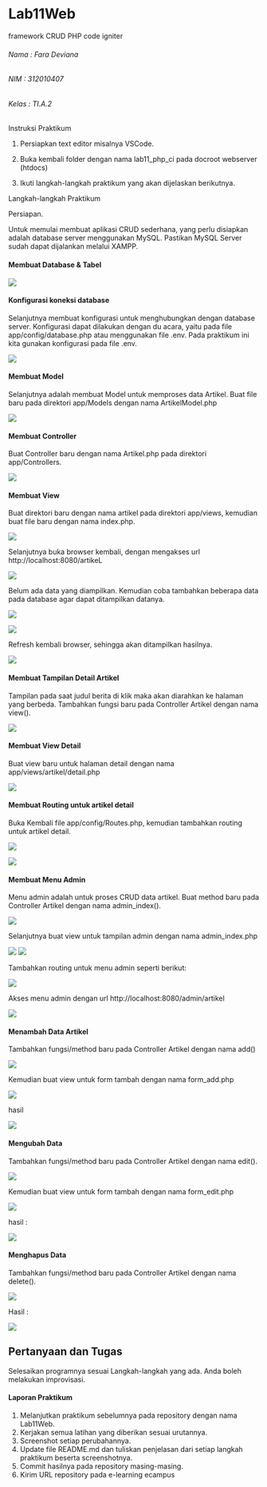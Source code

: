 # Lab11Web 
framework CRUD PHP code igniter

###### Nama : Fara Deviana
###### NIM : 312010407
###### Kelas : TI.A.2

Instruksi Praktikum

1. Persiapkan text editor misalnya VSCode.

2. Buka kembali folder dengan nama lab11_php_ci pada docroot webserver (htdocs)

3. Ikuti langkah-langkah praktikum yang akan dijelaskan berikutnya.

Langkah-langkah Praktikum

Persiapan.

Untuk memulai membuat aplikasi CRUD sederhana, yang perlu disiapkan adalah 
database server menggunakan MySQL. Pastikan MySQL Server sudah dapat dijalankan 
melalui XAMPP.

#### Membuat Database & Tabel

![](img/1%20satu.jpg)



#### Konfigurasi koneksi database
Selanjutnya membuat konfigurasi untuk menghubungkan dengan database server. 
Konfigurasi dapat dilakukan dengan du acara, yaitu pada file app/config/database.php
atau menggunakan file .env. Pada praktikum ini kita gunakan konfigurasi pada file .env.

![](img/2%20dua.jpg)

#### Membuat Model
Selanjutnya adalah membuat Model untuk memproses data Artikel. Buat file baru pada 
direktori app/Models dengan nama ArtikelModel.php

![](img/3a%20view.jpg)



#### Membuat Controller
Buat Controller baru dengan nama Artikel.php pada direktori app/Controllers. 

![](img/3b%20controller.jpg)


#### Membuat View
Buat direktori baru dengan nama artikel pada direktori app/views, kemudian buat file 
baru dengan nama index.php. 

![](img/3c%20view.jpg)

Selanjutnya buka browser kembali, dengan mengakses url http://localhost:8080/artikeL

![](img/4%20empat.jpg)

Belum ada data yang diampilkan. Kemudian coba tambahkan beberapa data pada 
database agar dapat ditampilkan datanya.

![](img/5%20lima.jpg)

![](img/6%20enam.jpg)

Refresh kembali browser, sehingga akan ditampilkan hasilnya.


![](img/7%20right.jpg)


#### Membuat Tampilan Detail Artikel
Tampilan pada saat judul berita di klik maka akan diarahkan ke halaman yang berbeda. 
Tambahkan fungsi baru pada Controller Artikel dengan nama view().

![](img/8a%20detailcontroller.jpg)


#### Membuat View Detail
Buat view baru untuk halaman detail dengan nama app/views/artikel/detail.php

![](img/8b%20detailview.jpg)


#### Membuat Routing untuk artikel detail
Buka Kembali file app/config/Routes.php, kemudian tambahkan routing untuk artikel 
detail.

![](img/8c%20detailroutes.jpg)

![](img/8d%20delapan.jpg)

#### Membuat Menu Admin
Menu admin adalah untuk proses CRUD data artikel. Buat method baru pada 
Controller Artikel dengan nama admin_index(). 

![](img/9%20controlleradmin.jpg)


Selanjutnya buat view untuk tampilan admin dengan nama admin_index.php

![](img/9%20view.jpg)
![](img/9%20view2.jpg)

Tambahkan routing untuk menu admin seperti berikut:

![](img/9%20routes.jpg)


Akses menu admin dengan url http://localhost:8080/admin/artikel

![](img/admin%20css.jpg)


#### Menambah Data Artikel
Tambahkan fungsi/method baru pada Controller Artikel dengan nama add()

![](img/10%20controller.jpg)


Kemudian buat view untuk form tambah dengan nama form_add.php

![](img/10%20view.jpg)

hasil 

![](img/10%20xadminadd.jpg)

#### Mengubah Data
Tambahkan fungsi/method baru pada Controller Artikel dengan nama edit(). 

![](img/11%20edit1controller.jpg)


Kemudian buat view untuk form tambah dengan nama form_edit.php

![](img/11%20edit2view.jpg)

hasil : 

![](img/11%20edit3.jpg)


#### Menghapus Data
Tambahkan fungsi/method baru pada Controller Artikel dengan nama delete().

![](img/12%20hapus.jpg)

Hasil :

![](img/12%20hapus1.jpg)

## Pertanyaan dan Tugas

Selesaikan programnya sesuai Langkah-langkah yang ada. Anda boleh melakukan 
improvisasi.

#### Laporan Praktikum

1. Melanjutkan praktikum sebelumnya pada repository dengan nama Lab11Web.
2. Kerjakan semua latihan yang diberikan sesuai urutannya.
3. Screenshot setiap perubahannya.
4. Update file README.md dan tuliskan penjelasan dari setiap langkah praktikum 
beserta screenshotnya.
5. Commit hasilnya pada repository masing-masing.
6. Kirim URL repository pada e-learning ecampus
